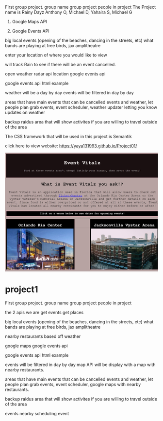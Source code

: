 

First group project. group name group project people in project
The Project name is Rainy Dayz
Anthony O, Michael D, Yahaira S, Michael G

1. Google Maps API
   
2. Google Events API

big local events (opening of the beaches, dancing in the streets, etc) what bands are playing at free birds, jax amplitheatre

enter your location of where you would like to view

will track Rain to see if there will be an event cancelled.

open weather radar api location google events api

google events api html example

weather will be a day by day events will be filtered in day by day

areas that have main events that can be cancelled events and weather, let people plan grab events, event scheduler, weather updater letting you know updates on weather

backup raidus area that will show activites if you are willing to travel outside of the area

The CSS framework that will be used in this project is Semantik

click here to view website: https://yaya131993.github.io/Project01/

![screenshot](./assets/Event%20Vitalz.jpeg)

# project1
First group project.
group name
group project
people in project

the 2 apis we are 
get events get places

big local events (opening of the beaches, dancing in the streets, etc)
what bands are playing at free birds, jax amplitheatre


nearby restaurants
based off weather 

google maps
google events api


google events api html example 

events will be filtered in day by day 
map API will be display with a map with nearby restaurants.

areas that have main events that can be cancelled
events and weather, let people plan
grab events, event scheduler, 
google maps with nearby restaurants.


backup raidus area that will show activites if you are willing to travel outside of the area


events nearby
scheduling event

<!-- add pop up box for schedule event -->
<!-- figure out FLEX  -->
<!--  what is HTML mockup-->

